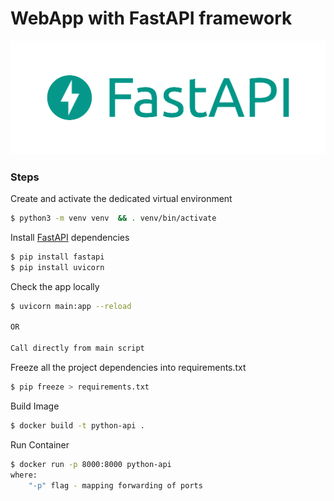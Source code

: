 # WebApp with FastAPI framework

![FastAPI](./logo/fastapi-logo.png)

### Steps

Create and activate the dedicated virtual environment
```bash
$ python3 -m venv venv  && . venv/bin/activate
``` 

Install [FastAPI](https://fastapi.tiangolo.com/) dependencies
```bash
$ pip install fastapi
$ pip install uvicorn
``` 

Check the app locally 
```bash
$ uvicorn main:app --reload 

OR 

Call directly from main script 
``` 

Freeze all the project dependencies into requirements.txt
```bash
$ pip freeze > requirements.txt
``` 

Build Image
```bash
$ docker build -t python-api .
``` 

Run Container
```bash
$ docker run -p 8000:8000 python-api
where: 
    "-p" flag - mapping forwarding of ports
``` 

